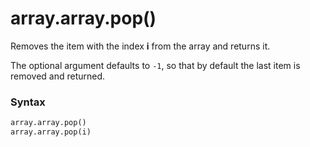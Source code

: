 # array.array.pop()

Removes the item with the index **i** from the array and returns it.

The optional argument defaults to `-1`, so that by default the last item is removed and returned.

### Syntax

```python
array.array.pop()
array.array.pop(i)
```
